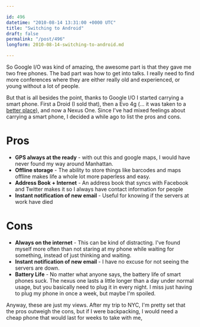 ```yaml
---

id: 496
datetime: "2010-08-14 13:31:00 +0000 UTC"
title: "Switching to Android"
draft: false
permalink: "/post/496"
longform: 2010-08-14-switching-to-android.md

---
```


So Google I/O was kind of amazing, the awesome part is that they gave me two
free phones. The bad part was how to get into talks. I really need to find more
conferences where they are either really old and experienced, or young without
a lot of people.

But that is all besides the point, thanks to Google I/O I started carrying a
smart phone. First a Droid (I sold that), then a Evo 4g (... it was taken to a
[better place][evotd]), and now a Nexus One. Since I've had mixed feelings
about carrying a smart phone, I decided a while ago to list the pros and cons.

# Pros

 * **GPS always at the ready** - with out this and google maps, I would have never found my way around Manhattan.
 * **Offline storage** - The ability to store things like barcodes and maps offline makes life a whole lot more paperless and easy.
 * **Address Book + Internet** - An address book that syncs with Facebook and Twitter makes it so I always have contact information for people
 * **Instant notification of new email** - Useful for knowing if the servers at work have died

# Cons

 * **Always on the internet** - This can be kind of distracting. I've found myself more often than not staring at my phone while waiting for something, instead of just thinking and waiting.
 * **Instant notification of new email** - I have no excuse for not seeing the servers are down.
 * **Battery Life** - No matter what anyone says, the battery life of smart phones suck. The nexus one lasts a little longer than a day under normal usage, but you basically need to plug it in every night. I miss just having to plug my phone in once a week, but maybe I'm spoiled.

Anyway, these are just my views. After my trip to NYC, I'm pretty set that the pros outweigh the cons, but if I were backpacking, I would need a cheap phone that would last for weeks to take with me,

[evotd]: http://www.ifixit.com/Teardown/HTC-Evo-4G-Teardown/2979/1


